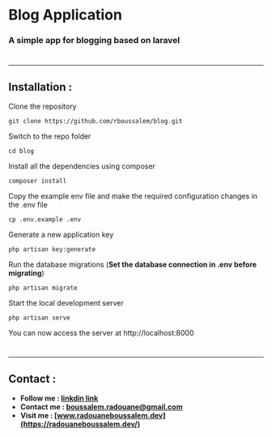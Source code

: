 #
# Blog Application

### A simple app for blogging based on laravel

#
---

## Installation :
Clone the repository

    git clone https://github.com/rboussalem/blog.git

Switch to the repo folder

    cd blog

Install all the dependencies using composer

    composer install

Copy the example env file and make the required configuration changes in the .env file

    cp .env.example .env

Generate a new application key

    php artisan key:generate

Run the database migrations (**Set the database connection in .env before migrating**)

    php artisan migrate

Start the local development server

    php artisan serve

You can now access the server at http://localhost:8000
#
---

## Contact :

- **Follow me : [linkdin link](https://www.linkedin.com/in/radouane-boussalem-663567205/)**
- **Contact me : [boussalem.radouane@gmail.com](mailto:boussalem.radouane@gmail.com)**
- **Visit me : [www.radouaneboussalem.dev](https://radouaneboussalem.dev/)**
#
#
#
